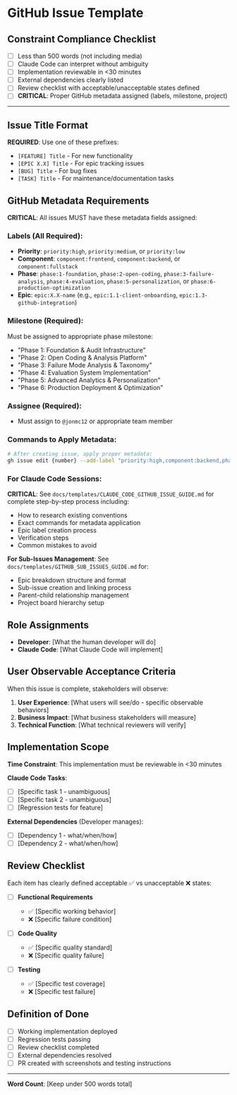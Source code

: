 # GitHub Issue Template

## Constraint Compliance Checklist
- [ ] Less than 500 words (not including media)
- [ ] Claude Code can interpret without ambiguity
- [ ] Implementation reviewable in <30 minutes
- [ ] External dependencies clearly listed
- [ ] Review checklist with acceptable/unacceptable states defined
- [ ] **CRITICAL**: Proper GitHub metadata assigned (labels, milestone, project)

---

## Issue Title Format
**REQUIRED**: Use one of these prefixes:
- `[FEATURE] Title` - For new functionality
- `[EPIC X.X] Title` - For epic tracking issues
- `[BUG] Title` - For bug fixes
- `[TASK] Title` - For maintenance/documentation tasks

## GitHub Metadata Requirements
**CRITICAL**: All issues MUST have these metadata fields assigned:

### **Labels (All Required)**:
- **Priority**: `priority:high`, `priority:medium`, or `priority:low`
- **Component**: `component:frontend`, `component:backend`, or `component:fullstack`
- **Phase**: `phase:1-foundation`, `phase:2-open-coding`, `phase:3-failure-analysis`, `phase:4-evaluation`, `phase:5-personalization`, or `phase:6-production-optimization`
- **Epic**: `epic:X.X-name` (e.g., `epic:1.1-client-onboarding`, `epic:1.3-github-integration`)

### **Milestone (Required)**:
Must be assigned to appropriate phase milestone:
- "Phase 1: Foundation & Audit Infrastructure"
- "Phase 2: Open Coding & Analysis Platform"
- "Phase 3: Failure Mode Analysis & Taxonomy"
- "Phase 4: Evaluation System Implementation"
- "Phase 5: Advanced Analytics & Personalization"
- "Phase 6: Production Deployment & Optimization"

### **Assignee (Required)**:
- Must assign to `@jonmc12` or appropriate team member

### **Commands to Apply Metadata**:
```bash
# After creating issue, apply proper metadata:
gh issue edit {number} --add-label "priority:high,component:backend,phase:1-foundation,epic:1.3-github-integration" --milestone "Phase 1: Foundation & Audit Infrastructure"
```

### **For Claude Code Sessions**:
**CRITICAL**: See `docs/templates/CLAUDE_CODE_GITHUB_ISSUE_GUIDE.md` for complete step-by-step process including:
- How to research existing conventions
- Exact commands for metadata application
- Epic label creation process
- Verification steps
- Common mistakes to avoid

**For Sub-Issues Management**: See `docs/templates/GITHUB_SUB_ISSUES_GUIDE.md` for:
- Epic breakdown structure and format
- Sub-issue creation and linking process
- Parent-child relationship management
- Project board hierarchy setup

## Role Assignments
- **Developer**: [What the human developer will do]
- **Claude Code**: [What Claude Code will implement]

## User Observable Acceptance Criteria
When this issue is complete, stakeholders will observe:

1. **User Experience**: [What users will see/do - specific observable behaviors]
2. **Business Impact**: [What business stakeholders will measure]
3. **Technical Function**: [What technical reviewers will verify]

## Implementation Scope
**Time Constraint**: This implementation must be reviewable in <30 minutes

**Claude Code Tasks**:
- [ ] [Specific task 1 - unambiguous]
- [ ] [Specific task 2 - unambiguous]
- [ ] [Regression tests for feature]

**External Dependencies** (Developer manages):
- [ ] [Dependency 1 - what/when/how]
- [ ] [Dependency 2 - what/when/how]

## Review Checklist
Each item has clearly defined acceptable ✅ vs unacceptable ❌ states:

- [ ] **Functional Requirements**
  - ✅ [Specific working behavior]
  - ❌ [Specific failure condition]

- [ ] **Code Quality**
  - ✅ [Specific quality standard]
  - ❌ [Specific quality failure]

- [ ] **Testing**
  - ✅ [Specific test coverage]
  - ❌ [Specific test failure]

## Definition of Done
- [ ] Working implementation deployed
- [ ] Regression tests passing
- [ ] Review checklist completed
- [ ] External dependencies resolved
- [ ] PR created with screenshots and testing instructions

---
**Word Count**: [Keep under 500 words total]
